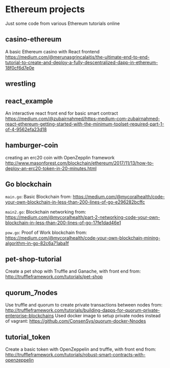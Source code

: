 # Ethereum projects
Just some code from various Ethereum tutorials online

## casino-ethereum
A basic Ethereum casino with React frontend
https://medium.com/@merunasgrincalaitis/the-ultimate-end-to-end-tutorial-to-create-and-deploy-a-fully-descentralized-dapp-in-ethereum-18f0cf6d7e0e

## wrestling

## react_example
An interactive react front end for basic smart contract
https://medium.com/@zubairnahmed/https-medium-com-zubairnahmed-react-ethereum-getting-started-with-the-minimum-toolset-required-part-1-of-4-9562efa23d18

## hamburger-coin
creating an erc20 coin with OpenZepplin framework
http://www.masonforest.com/blockchain/ethereum/2017/11/13/how-to-deploy-an-erc20-token-in-20-minutes.html

## Go blockchain
`main.go`: Basic Blockchain 
from: https://medium.com/@mycoralhealth/code-your-own-blockchain-in-less-than-200-lines-of-go-e296282bcffc

`main2.go`: Blockchain networking
from: https://medium.com/@mycoralhealth/part-2-networking-code-your-own-blockchain-in-less-than-200-lines-of-go-17fe1dad46e1

`pow.go`: Proof of Work blockchain
from: https://medium.com/@mycoralhealth/code-your-own-blockchain-mining-algorithm-in-go-82c6a71aba1f

## pet-shop-tutorial
Create a pet shop with Truffle and Ganache, with front end
from: http://truffleframework.com/tutorials/pet-shop

## quorum_7nodes
Use truffle and quorum to create private transactions between nodes
from: http://truffleframework.com/tutorials/building-dapps-for-quorum-private-enterprise-blockchains
Used docker image to setup private nodes instead of vagrant: https://github.com/ConsenSys/quorum-docker-Nnodes

## tutorial_token
Create a basic token with OpenZeppelin and truffle, with front end
from: http://truffleframework.com/tutorials/robust-smart-contracts-with-openzeppelin
